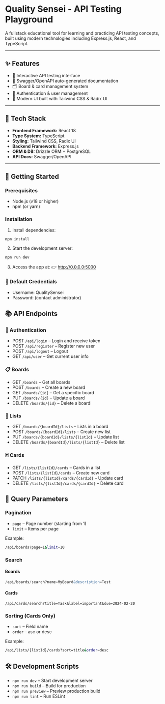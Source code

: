 
# Quality Sensei - API Testing Playground  
A fullstack educational tool for learning and practicing API testing concepts, built using modern technologies including Express.js, React, and TypeScript.

---

## ✨ Features

- 🔧 Interactive API testing interface  
- 📘 Swagger/OpenAPI auto-generated documentation  
- 🗂️ Board & card management system  
- 🔐 Authentication & user management  
- 🌈 Modern UI built with Tailwind CSS & Radix UI  

---

## 🔧 Tech Stack

- **Frontend Framework:** React 18  
- **Type System:** TypeScript  
- **Styling:** Tailwind CSS, Radix UI  
- **Backend Framework:** Express.js  
- **ORM & DB:** Drizzle ORM + PostgreSQL  
- **API Docs:** Swagger/OpenAPI  

---

## 🚀 Getting Started

### Prerequisites
- Node.js (v18 or higher)  
- npm (or yarn)

### Installation

1. Install dependencies:
```bash
npm install
```

2. Start the development server:
```bash
npm run dev
```

3. Access the app at:
👉 http://0.0.0.0:5000

### 🔑 Default Credentials
- Username: QualitySensei
- Password: (contact administrator)

## 📚 API Endpoints

### 🧾 Authentication
- POST `/api/login` – Login and receive token
- POST `/api/register` – Register new user
- POST `/api/logout` – Logout
- GET `/api/user` – Get current user info

### 📋 Boards
- GET `/boards` – Get all boards
- POST `/boards` – Create a new board
- GET `/boards/{id}` – Get a specific board
- PUT `/boards/{id}` – Update a board
- DELETE `/boards/{id}` – Delete a board

### 🧩 Lists
- GET `/boards/{boardId}/lists` – Lists in a board
- POST `/boards/{boardId}/lists` – Create new list
- PUT `/boards/{boardId}/lists/{listId}` – Update list
- DELETE `/boards/{boardId}/lists/{listId}` – Delete list

### 🃏 Cards
- GET `/lists/{listId}/cards` – Cards in a list
- POST `/lists/{listId}/cards` – Create new card
- PATCH `/lists/{listId}/cards/{cardId}` – Update card
- DELETE `/lists/{listId}/cards/{cardId}` – Delete card

## 🔎 Query Parameters

### Pagination
- `page` – Page number (starting from 1)
- `limit` – Items per page

Example:
```bash
/api/boards?page=1&limit=10
```

### Search
#### Boards
```sql
/api/boards/search?name=MyBoard&description=Test
```

#### Cards
```arduino
/api/cards/search?title=Task&label=important&due=2024-02-20
```

### Sorting (Cards Only)
- `sort` – Field name
- `order` – asc or desc

Example:
```bash
/api/lists/{listId}/cards?sort=title&order=desc
```

## 🛠 Development Scripts
- `npm run dev` – Start development server
- `npm run build` – Build for production
- `npm run preview` – Preview production build
- `npm run lint` – Run ESLint
